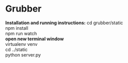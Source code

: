# Grubber

<b>Installation and running instructions:</b>
  cd grubber/static<br/>
  npm install<br/>
  npm run watch<br/>
  <b>open new terminal window</b><br/>
  virtualenv venv<br/>
  cd ../static<br/>
  python server.py
